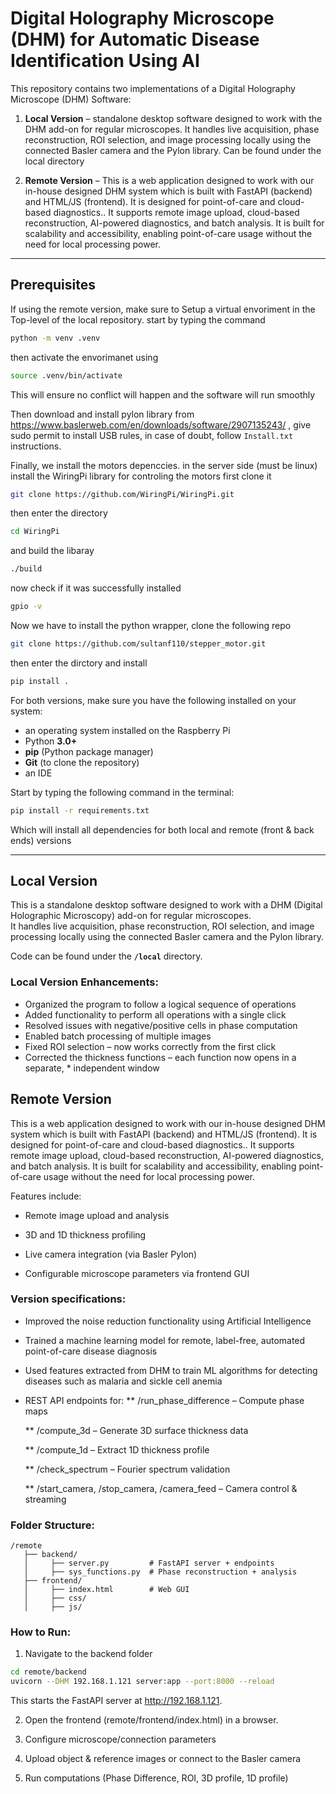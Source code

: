 # Digital Holography Microscope (DHM) for Automatic Disease Identification Using AI

This repository contains two implementations of a Digital Holography Microscope (DHM) Software:  
1. **Local Version** – standalone desktop software designed to work with the DHM add-on for regular microscopes. It handles live acquisition, phase reconstruction, ROI selection, and image processing locally using the connected Basler camera and the Pylon library. Can be found under the local directory  

2. **Remote Version** – This is a web application designed to work with our in-house designed DHM system which is built with FastAPI (backend) and HTML/JS (frontend). It is designed for point-of-care and cloud-based diagnostics.. It supports remote image upload, cloud-based reconstruction, AI-powered diagnostics, and batch analysis. It is built for scalability and accessibility, enabling point-of-care usage without the need for local processing power. 

---

## Prerequisites

If using the remote version, make sure to Setup a virtual envoriment in the Top-level of the local repository.
start by typing the command
```bash
python -m venv .venv
````
then activate the envorimanet using
```bash
source .venv/bin/activate
```
This will ensure no conflict will happen and the software will run smoothly

Then download and install pylon library from https://www.baslerweb.com/en/downloads/software/2907135243/ , give sudo permit to install USB rules, in case of doubt, follow `Install.txt` instructions.

Finally, we install the motors depenccies. in the server side (must be linux) install the WiringPi library for controling the motors
first clone it
```bash
git clone https://github.com/WiringPi/WiringPi.git
```
then enter the directory
```bash
cd WiringPi
```
and build the libaray
```bash
./build
```
now check if it was successfully installed
```bash
gpio -v
```

Now we have to install the python wrapper, clone the following repo

```bash
git clone https://github.com/sultanf110/stepper_motor.git
```
then enter the dirctory and install
```bash
pip install .
```

For both versions, make sure you have the following installed on your system:
- an operating system installed on the Raspberry Pi
- Python **3.0+**
- **pip** (Python package manager)
- **Git** (to clone the repository)
- an IDE 

Start by typing the following command in the terminal:
```bash
pip install -r requirements.txt
```
Which will install all dependencies for both local and remote (front & back ends) versions


---

## Local Version
This is a standalone desktop software designed to work with a DHM (Digital Holographic Microscopy) add-on for regular microscopes.  
It handles live acquisition, phase reconstruction, ROI selection, and image processing locally using the connected Basler camera and the Pylon library.  

Code can be found under the **`/local`** directory.

### Local Version Enhancements:
  * Organized the program to follow a logical sequence of operations
  * Added functionality to perform all operations with a single click
  * Resolved issues with negative/positive cells in phase computation
  * Enabled batch processing of multiple images
  * Fixed ROI selection – now works correctly from the first click
  * Corrected the thickness functions – each function now opens in a separate, * independent window


## Remote Version
This is a web application designed to work with our in-house designed DHM system which is built with FastAPI (backend) and HTML/JS (frontend). It is designed for point-of-care and cloud-based diagnostics.. It supports remote image upload, cloud-based reconstruction, AI-powered diagnostics, and batch analysis. It is built for scalability and accessibility, enabling point-of-care usage without the need for local processing power.

Features include:

* Remote image upload and analysis

* 3D and 1D thickness profiling

* Live camera integration (via Basler Pylon)

* Configurable microscope parameters via frontend GUI

### Version specifications:
  * Improved the noise reduction functionality using Artificial Intelligence
  * Trained a machine learning model for remote, label-free, automated point-of-care disease diagnosis
  * Used features extracted from DHM to train ML algorithms for detecting diseases such as malaria and sickle cell anemia
  * REST API endpoints for:
       ** /run_phase_difference – Compute phase maps
       
       ** /compute_3d – Generate 3D surface thickness data
       
       ** /compute_1d – Extract 1D thickness profile
       
       ** /check_spectrum – Fourier spectrum validation
       
       ** /start_camera, /stop_camera, /camera_feed – Camera control & streaming


### Folder Structure:
```
/remote
   ├── backend/
   │     ├── server.py         # FastAPI server + endpoints
   │     ├── sys_functions.py  # Phase reconstruction + analysis
   ├── frontend/
   │     ├── index.html        # Web GUI
   │     ├── css/
   │     ├── js/
```
### How to Run:
1. Navigate to the backend folder
```Bash
cd remote/backend
uvicorn --DHM 192.168.1.121 server:app --port:8000 --reload
```

This starts the FastAPI server at http://192.168.1.121.

2. Open the frontend (remote/frontend/index.html) in a browser.

3. Configure microscope/connection parameters

4. Upload object & reference images or connect to the Basler camera

5. Run computations (Phase Difference, ROI, 3D profile, 1D profile)

